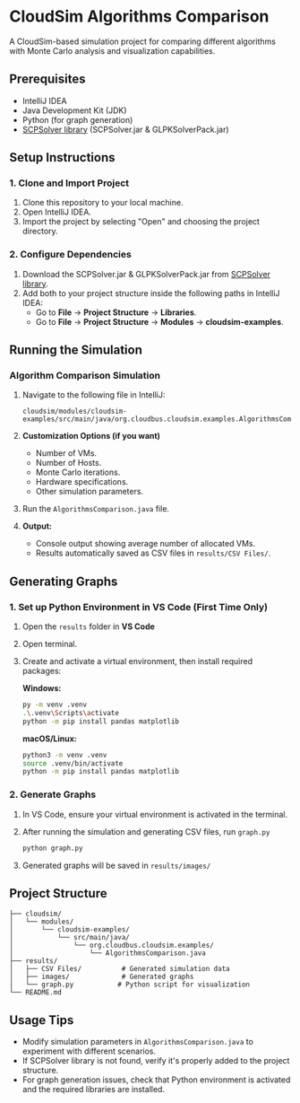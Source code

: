 # CloudSim Algorithms Comparison

A CloudSim-based simulation project for comparing different algorithms with Monte Carlo analysis and visualization capabilities.

## Prerequisites

- IntelliJ IDEA
- Java Development Kit (JDK)
- Python (for graph generation)
- [SCPSolver library](http://scpsolver.org/) (SCPSolver.jar & GLPKSolverPack.jar)

## Setup Instructions

### 1. Clone and Import Project

1. Clone this repository to your local machine.
2. Open IntelliJ IDEA.
3. Import the project by selecting "Open" and choosing the project directory.

### 2. Configure Dependencies

1. Download the SCPSolver.jar & GLPKSolverPack.jar from [SCPSolver library](http://scpsolver.org/).
2. Add both to your project structure inside the following paths in IntelliJ IDEA:
   - Go to **File** → **Project Structure** → **Libraries**.
   - Go to **File** → **Project Structure** → **Modules**  → **cloudsim-examples**.
   
## Running the Simulation

### Algorithm Comparison Simulation

1. Navigate to the following file in IntelliJ:
   ```
   cloudsim/modules/cloudsim-examples/src/main/java/org.cloudbus.cloudsim.examples.AlgorithmsComparison.java
   ```

2. **Customization Options (if you want)**
   - Number of VMs.
   - Number of Hosts.
   - Monte Carlo iterations.
   - Hardware specifications.
   - Other simulation parameters.
  
4. Run the `AlgorithmsComparison.java` file.

5. **Output:**
   - Console output showing average number of allocated VMs.
   - Results automatically saved as CSV files in `results/CSV Files/`.

## Generating Graphs

### 1. Set up Python Environment in VS Code (First Time Only)

1. Open the `results` folder in **VS Code**
2. Open terminal.
3. Create and activate a virtual environment, then install required packages:

      **Windows:**
      ```bash
      py -m venv .venv
      .\.venv\Scripts\activate
      python -m pip install pandas matplotlib
      ```
      
      **macOS/Linux:**
      ```bash
      python3 -m venv .venv
      source .venv/bin/activate
      python -m pip install pandas matplotlib
      ```

### 2. Generate Graphs

1. In VS Code, ensure your virtual environment is activated in the terminal.
2. After running the simulation and generating CSV files, run ```graph.py```

   ``` bash
   python graph.py
   ```
3. Generated graphs will be saved in `results/images/`

## Project Structure

```
├── cloudsim/
│   └── modules/
│       └── cloudsim-examples/
│           └── src/main/java/
│               └── org.cloudbus.cloudsim.examples/
│                   └── AlgorithmsComparison.java
├── results/
│   ├── CSV Files/          # Generated simulation data
│   ├── images/             # Generated graphs
│   └── graph.py           # Python script for visualization
└── README.md
```

## Usage Tips

- Modify simulation parameters in `AlgorithmsComparison.java` to experiment with different scenarios.
- If SCPSolver library is not found, verify it's properly added to the project structure.
- For graph generation issues, check that Python environment is activated and the required libraries are installed.
